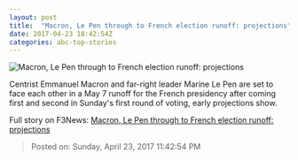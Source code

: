 ```yaml
---
layout: post
title:  "Macron, Le Pen through to French election runoff: projections"
date: 2017-04-23 18:42:54Z
categories: abc-top-stories
---
```


![Macron, Le Pen through to French election runoff: projections](http://www.abc.net.au/news/image/8466108-1x1-700x700.jpg)

Centrist Emmanuel Macron and far-right leader Marine Le Pen are set to face each other in a May 7 runoff for the French presidency after coming first and second in Sunday's first round of voting, early projections show.


Full story on F3News: [Macron, Le Pen through to French election runoff: projections](http://www.f3nws.com/n/kXeaeE)

> Posted on: Sunday, April 23, 2017 11:42:54 PM
